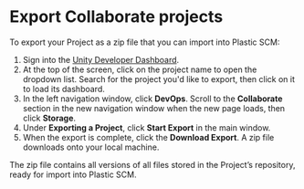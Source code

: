 # Export Collaborate projects 

To export your Project as a zip file that you can import into Plastic SCM:

1. Sign into the [Unity Developer Dashboard](https://developer.cloud.unity3d.com/).
2. At the top of the screen, click on the project name to open the dropdown list. Search for the project you'd like to export, then click on it to load its dashboard.
3. In the left navigation window, click **DevOps**. Scroll to the **Collaborate** section in the new navigation window when the new page loads, then click **Storage**.
4. Under **Exporting a Project**, click **Start Export** in the main window.
5. When the export is complete, click the **Download Export**. A zip file downloads onto your local machine.

The zip file contains all versions of all files stored in the Project’s repository, ready for import into Plastic SCM.
